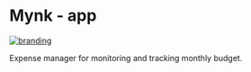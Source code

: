 # Mynk - app
[![branding](https://img.shields.io/badge/Mynk-ExpenseManager-brightgreen)](https://github.com/SaipranavK/mynk-dj)

Expense manager for monitoring and tracking monthly budget.
